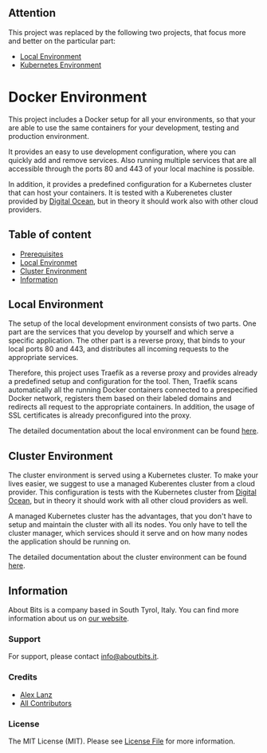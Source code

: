 ## Attention

This project was replaced by the following two projects, that focus more and better on the particular part:

- [Local Environment](https://github.com/aboutbits/local-environment)
- [Kubernetes Environment](https://github.com/aboutbits/kubernetes-environment)

Docker Environment
==================

This project includes a Docker setup for all your environments, so that your are able to use the same containers for your development, testing and production environment.

It provides an easy to use development configuration, where you can quickly add and remove services. Also running multiple services that are all accessible through the ports 80 and 443 of your local machine is possible.

In addition, it provides a predefined configuration for a Kubernetes cluster that can host your containers. It is tested with a Kuberenetes cluster provided by [Digital Ocean](https://www.digitalocean.com/products/kubernetes/), but in theory it should work also with other cloud providers.

## Table of content

- [Prerequisites](#prerequisites)
- [Local Environmet](#local-environment)
- [Cluster Environment](#cluster-environment)
- [Information](#information)

## Local Environment

The setup of the local development environment consists of two parts. One part are the services that you develop by yourself and which serve a specific application. The other part is a reverse proxy, that binds to your local ports 80 and 443, and distributes all incoming requests to the appropriate services.

Therefore, this project uses Traefik as a reverse proxy and provides already a predefined setup and configuration for the tool. Then, Traefik scans automatically all the running Docker containers connected to a prespecified Docker network, registers them based on their labeled domains and redirects all request to the appropriate containers. In addition, the usage of SSL certificates is already preconfigured into the proxy.

The detailed documentation about the local environment can be found [here](local/readme.md).

## Cluster Environment

The cluster environment is served using a Kubernetes cluster. To make your lives easier, we suggest to use a managed Kuberentes cluster from a cloud provider. This configuration is tests with the Kubernetes cluster from [Digital Ocean](https://www.digitalocean.com/products/kubernetes/), but in theory it should work with all other cloud providers as well.

A managed Kubernetes cluster has the advantages, that you don't have to setup and maintain the cluster with all its nodes. You only have to tell the cluster manager, which services should it serve and on how many nodes the application should be running on.

The detailed documentation about the cluster environment can be found [here](cluster/readme.md).

## Information

About Bits is a company based in South Tyrol, Italy. You can find more information about us on [our website](https://aboutbits.it).

### Support

For support, please contact [info@aboutbits.it](mailto:info@aboutbits.it).

### Credits

- [Alex Lanz](https://github.com/alexlanz)
- [All Contributors](../../contributors)

### License

The MIT License (MIT). Please see [License File](license.md) for more information.
